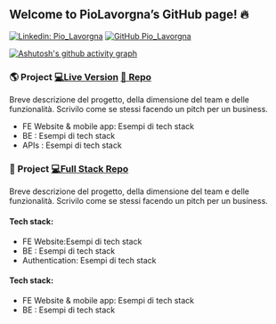 
## Welcome to PioLavorgna’s GitHub page! 🔥

[![Linkedin: Pio_Lavorgna](https://img.shields.io/badge/-PioLavorgna-blue?style=flat-square&logo=Linkedin&logoColor=white&link=https://www.linkedin.com/in/piolavorgna/)](https://www.linkedin.com/in/piolavorgna/)
[![GitHub Pio_Lavorgna](https://img.shields.io/github/followers/PioLavorgna?label=follow&style=social)](https://github.com/PioLavorgna)

[![Ashutosh's github activity graph](https://github-readme-activity-graph.cyclic.app/graph?username=PioLavorgna&theme=github-compact)](https://github.com/ashutosh00710/github-readme-activity-graph)


### 🌎 Project  [💻Live Version](https://github.com/PioLavorgna/git-training-docs) [📄 Repo](https://github.com/PioLavorgna/git-training-docs)
Breve descrizione del progetto, della dimensione del team e delle funzionalità. Scrivilo come se stessi facendo un pitch per un business.

- FE Website & mobile app: Esempi di tech stack
- BE : Esempi di tech stack
- APIs : Esempi di tech stack

### 🍴 Project  [💻Full Stack Repo ](https://github.com/PioLavorgna/git-training-docs)
Breve descrizione del progetto, della dimensione del team e delle funzionalità. Scrivilo come se stessi facendo un pitch per un business.

#### Tech stack:
- FE Website:Esempi di tech stack
- BE : Esempi di tech stack
- Authentication: Esempi di tech stack

#### Tech stack:
- FE Website & mobile app: Esempi di tech stack
- BE : Esempi di tech stack

<!--
**https://github.com/PioLavorgna/** is a ✨ _special_ ✨ repository because its `README.md` (this file) appears on your GitHub profile.

Here are some ideas to get you started:

- 🔭 I’m currently working on ...
- 🌱 I’m currently learning ...
- 👯 I’m looking to collaborate on ...
- 🤔 I’m looking for help with ...
- 💬 Ask me about ...
- 📫 How to reach me: ...
- 😄 Pronouns: ...
- ⚡ Fun fact: ...
-->


